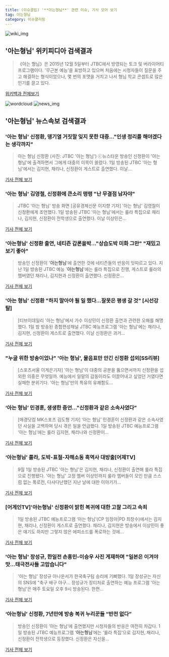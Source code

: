 ```yaml
---
title: (이슈클립) '**아는형님**' 관련 이슈, 기사 모아 보기
tag: 아는형님
category: 이슈클리핑
---
```

![wiki_img](https://user-images.githubusercontent.com/42597476/44503234-41136a80-a6d0-11e8-9071-6fc6418eafe4.png)
## **'**아는형님**'** 위키피디아 검색결과
>《아는 형님》은 2015년 12월 5일부터 JTBC에서 방영되는 토크 및 버라이어티 프로그램이다. '무근본 예능'을 표방하고 있으며 처음에는 시청자들이 질문을 주고 해결하는 형식이었으나, 몇 번의 포맷을 거치고 나서 형님 학교 콘셉트로 많은 인기를 끌고 있다.

<a href="https://ko.wikipedia.org/wiki/아는형님" target="_blank">위키백과 전체보기</a>

![wordcloud](https://s3.ap-northeast-2.amazonaws.com/lyrics101-wordcloud/2018-09-02-1535839267.png)
![news_img](https://user-images.githubusercontent.com/42597476/44507050-1206f400-a6e4-11e8-8d98-7ffbfebb353f.png)
## **'**아는형님**'** 뉴스속보 검색결과
### '아는 형님' 신정환, 뎅기열 거짓말 잊지 못한 대중…"인생 정리를 해야겠다는 생각까지"

>아는 형님 신정환 (사진: JTBC '아는 형님') ⓒ뉴스타운 방송인 신정환이 '아는 형님'에 출격하면서 그에게 대중의 이목이 쏠렸다. 1일 방송된 JTBC '아는 형님'에서는 김지현, 채리나, 신정환이 게스트로 출연했다. 이날...

<a href="http://www.newstown.co.kr/news/articleView.html?idxno=338856" target="_blank">기사 전체 보기</a>

### '아는 형님' 김영철, 신정환에 큰소리 떵떵 "난 무결점 남자야"

>JTBC '아는 형님' 방송 화면 [공유경제신문 이지향 기자] '아는 형님' 김영철이 신정환에게 조언했다. 1일 방송된 JTBC '아는 형님'에서는 룰라 특집으로 채리나, 김지현, 신정환이 전학생으로 출연했다. 이날 이상민은...

<a href="http://www.seconomy.kr/view.php?ud=201809020056256946d474ea8690_2" target="_blank">기사 전체 보기</a>

### '**아는형님**' 신정환 출연, 네티즌 갑론을박..."상습도박 미화 그만" "재밌고 보기 좋아"

>방송인 신정환이 '**아는형님**'에 출연한 것에 네티즌들의 반응이 잇따르고 있다. 지난 1일 방송된 JTBC 예능 '**아는형님**'에는 룰라 특집으로 진행, 게스트로 룰라의 멤버였던 채리나, 김지현과 신정환이 출연했다. 신정환은...

<a href="http://www.whitepaper.co.kr/news/articleView.html?idxno=112953" target="_blank">기사 전체 보기</a>

### '아는 형님' 신정환 "하지 말아야 될 일 했다…잘못은 평생 갈 것" [시선강탈]

>[티브이데일리 '아는 형님'에서 가수 이상민이 신정환 출연과 관련한 오해를 해명했다. 1일 밤 방송된 종합편성채널 JTBC 예능프로그램 '아는 형님'에는 채리나, 김지현, 신정환이 게스트로 출연했다. 이날 신정환은 과거...

<a href="http://tvdaily.asiae.co.kr/read.php3?aid=15358386041391046019" target="_blank">기사 전체 보기</a>

### "누굴 위한 방송이었나" '아는 형님', 물음표만 안긴 신정환 섭외[SS리뷰]

>[스포츠서울 이게은기자] '아는 형님'이 대중의 공분을 뚫으면서까지 신정환을 섭외한 의중은 무엇일까. 예능에서 일말의 감동이라도 이끌어내고 싶었던 거였다면 실패한 분위기다. '아는 형님'만의 특유의 유쾌함도...

<a href="http://www.sportsseoul.com/news/read/676064" target="_blank">기사 전체 보기</a>

### ‘아는 형님’ 민경훈, 생생한 증언…"신정환과 같은 소속사였다"

>[매경닷컴 MK스포츠 김도형 기자] ‘아는 형님’ 민경훈이 신정환과 같은 소속사였던 사실을 고백하며 당시 겪은 일을 언급했다. 1일 방송된 JTBC 예능프로그램 ‘아는 형님’에는 룰라 김지현, 채리나와 신정환이...

<a href="http://sports.mk.co.kr/view.php?year=2018&no=551542" target="_blank">기사 전체 보기</a>

### ‘**아는형님**’ 룰라, 도박-표절-자해소동 흑역사 대방출[어제TV]

>9월 1일 방송된 JTBC '아는 형님'은 김지현, 채리나, 신정환이 출연해 룰라 특집으로 진행됐다. '아는 형님' 고정 멤버 이상민까지 룰라 멤버들이 모인 만큼 스스럼 없는 폭로전, 다사다난했던 지난 날에 대한 이야기가...

<a href="http://www.newsen.com/news_view.php?uid=201809020000132410" target="_blank">기사 전체 보기</a>

### [어게인TV]'**아는형님**' 신정환이 밝힌 복귀에 대한 고찰 그리고 속죄

>1일 방송된 JTBC 예능프로그램 ‘아는 형님’(CP 임정아|PD 최창수)에서는 김지현, 채리나, 신정환이 게스트로 출연했다. 채리나, 김지현은 방송에서 이상민이 좋은 얘기도 하지만 그렇지 않은 에피소드를 폭로하는 것에...

<a href="http://biz.heraldcorp.com/view.php?ud=201809012234133786044_1" target="_blank">기사 전체 보기</a>

### '아는 형님' 장성규, 한일전 손흥민-이승우 사진 게재하며 "일본은 이겨야 맛...태극전사들 고맙습니다"

>'아는 형님' 장성규 아나운서가 한국축구팀 승리에 기뻐했다.   1일 장성규는 자신의 SNS에 "축구 배구 야구... 장성규가 장티처로 출연하는 예능 프로그램 '아는 형님'은 매주 토요일 오후 9시 방송된다.   한편...

<a href="http://www.topstarnews.net/news/articleView.html?idxno=475153" target="_blank">기사 전체 보기</a>

### ‘**아는형님**’ 신정환, 7년만에 방송 복귀 누리꾼들 “반전 없다”

>방송인 신정환이 ‘아는 형님’에 출연했지만 시청자들의 반응은 여전히 차갑다. 1일 방송된 JTBC 예능프로그램 ‘**아는형님**’에는 ‘룰라 특집’으로 김지현, 채리나, 신정환이 전학생으로 등장했다. 신정환은 자신을...

<a href="http://www.kookje.co.kr/news2011/asp/newsbody.asp?code=0500&key=20180902.99099000167" target="_blank">기사 전체 보기</a>



